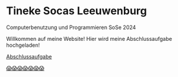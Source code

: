 # Tineke Socas Leeuwenburg
Computerbenutzung und Programmieren SoSe 2024

  Willkommen auf meine Website! 
  Hier wird meine Abschlussaufgabe hochgeladen!

  [Abschlussaufgabe](Liste.html)


[😱😱😱😱😱😱😱](https://github.com/TinekeSocas/Computer/blob/main/IMG_3028.png)
